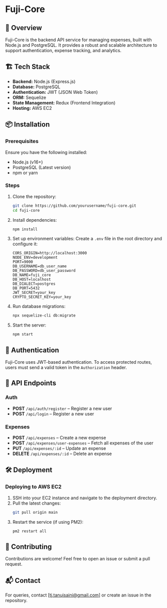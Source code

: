 # Fuji-Core

## 🚀 Overview
Fuji-Core is the backend API service for managing expenses, built with Node.js and PostgreSQL. It provides a robust and scalable architecture to support authentication, expense tracking, and analytics.

## 🏗 Tech Stack
- **Backend:** Node.js (Express.js)
- **Database:** PostgreSQL
- **Authentication:** JWT (JSON Web Token)
- **ORM:** Sequelize
- **State Management:** Redux (Frontend Integration)
- **Hosting:** AWS EC2

## 📦 Installation

### Prerequisites
Ensure you have the following installed:
- Node.js (v16+)
- PostgreSQL (Latest version)
- npm or yarn

### Steps
1. Clone the repository:
   ```sh
   git clone https://github.com/yourusername/fuji-core.git
   cd fuji-core
   ```
2. Install dependencies:
   ```sh
   npm install
   ```
3. Set up environment variables:
   Create a `.env` file in the root directory and configure it:
   ```env
   CORS_ORIGIN=http://localhost:3000
   NODE_ENV=development
   PORT=9000
   DB_USERNAME=db_user_name
   DB_PASSWORD=db_user_password
   DB_NAME=fuji_core
   DB_HOST=localhost
   DB_DIALECT=postgres
   DB_PORT=5432
   JWT_SECRET=your_key
   CRYPTO_SECRET_KEY=your_key
   ```
4. Run database migrations:
   ```sh
   npx sequelize-cli db:migrate
   ```
5. Start the server:
   ```sh
   npm start
   ```

## 🔑 Authentication
Fuji-Core uses JWT-based authentication. To access protected routes, users must send a valid token in the `Authorization` header.

## 📌 API Endpoints

### Auth
- **POST** `/api/auth/register` – Register a new user
- **POST** `/api/login` – Register a new user

### Expenses
- **POST** `/api/expenses` – Create a new expense
- **POST** `/api/expenses/user-expenses` – Fetch all expenses of the user 
- **PUT** `/api/expenses/:id` – Update an expense
- **DELETE** `/api/expenses/:id` – Delete an expense

## 🛠 Deployment
### Deploying to AWS EC2
1. SSH into your EC2 instance and navigate to the deployment directory.
2. Pull the latest changes:
   ```sh
   git pull origin main
   ```
3. Restart the service (if using PM2):
   ```sh
   pm2 restart all
   ```

## 🤝 Contributing
Contributions are welcome! Feel free to open an issue or submit a pull request.

## 📬 Contact
For queries, contact [tj.tanujsaini@gmail.com] or create an issue in the repository.

